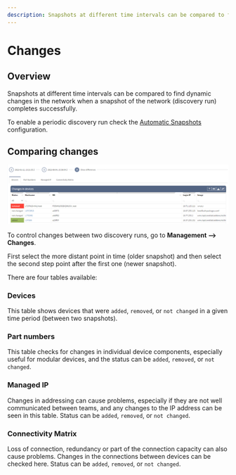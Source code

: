```yaml
---
description: Snapshots at different time intervals can be compared to find dynamic changes in the network when a snapshot of the network completes successfully.
---
```


# Changes

## Overview

Snapshots at different time intervals can be compared to find dynamic changes in the network when a snapshot of the
network (discovery run) completes successfully.

To enable a periodic discovery run check the [Automatic Snapshots](../../settings/Discovery_and_Snapshots/snapshot_retention.md)
configuration.

## Comparing changes

![Changes](changes.png)

To control changes between two discovery runs, go to **Management --> Changes**.

First select the more distant point in time (older snapshot) and then select the second step point after the first one (newer snapshot).

There are four tables available:

### Devices

This table shows devices that were `added`, `removed`, or `not changed` in a given time period (between two snapshots).

### Part numbers

This table checks for changes in individual device components, especially useful for modular devices, and the status can be `added`, `removed`, or `not changed`.

### Managed IP

Changes in addressing can cause problems, especially if they are not well communicated between teams, and any changes to the IP address can be seen in this table. Status can be `added`, `removed`, or `not changed`.

### Connectivity Matrix

Loss of connection, redundancy or part of the connection capacity can also cause problems. Changes in the connections between devices can be checked here. Status can be `added`, `removed`, or `not changed`.

